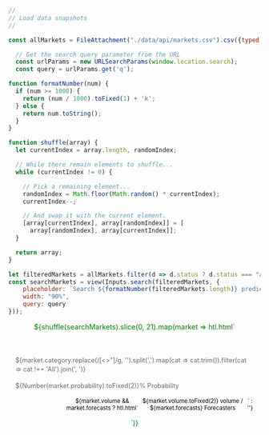 ```js
//
// Load data snapshots
//

const allMarkets = FileAttachment("./data/api/markets.csv").csv({typed: true});
```

```js
  // Get the search query parameter from the URL
  const urlParams = new URLSearchParams(window.location.search);
  const query = urlParams.get('q');
```

<style>
    .search-results {
        text-align: center; /* Center content horizontally */
    }
    .container {
        display: flex;
        justify-content: center;
        align-items: center;
        height: 100vh; /* Adjust the height as needed */
    }

    input {
        font-family: monospace, sans-serif;
        width: 35%; /* Corrected width to 35% */
        height: 44px;
        padding: 10px 20px;
        font-size: 16px;
        border: 1px solid #dfe1e5;
        border-radius: 24px;
        box-shadow: 0 1px 6px rgba(32,33,36,0.28);
        margin-bottom: 20px;
    }

    input:focus {
        outline: none;
        box-shadow: 0 1px 6px rgba(32,33,36,0.28), 0 0 0 2px rgba(26,115,232,0.3);
        border-color: transparent;
    }

    output {
        display: none;
    }

.news-card {
    background-color: #ffffff;
    opacity: 85%;
    border-radius: 8px;
    box-shadow: 0 4px 6px rgba(0, 0, 0, 0.1);
    overflow: hidden;
    max-width: 300px;
    width: 100%;
    margin: 0 auto;
    display: inline-block;
    height: 10em;
    position: relative;
    z-index: 1;
}

.news-card::before {
    content: "";
    position: absolute;
    top: 0;
    left: 0;
    right: 0;
    bottom: 0;
    z-index: -1;
    background-image: 
        radial-gradient(circle, #0003 1px, transparent 1px),
        radial-gradient(circle, #0003 1px, #fff 1px);
    background-size: 10px 10px;
    background-position: 0 0, 5px 5px;
    opacity: 0.2;
}

.news-content {
    margin: 1em;
}
.news-category {
    font-size: 0.8em;
    color: #ffffff;
    text-transform: uppercase;
    margin-bottom: 10px;
}
.news-title {
    font-size: 1.4em;
    margin: 0 0 10px 0;
    color: #ffffff;
    text-align: left;
}
.news-title a {
    color: #ffffff;
}
.news-description {
    font-size: 0.9em;
    color: #666;
    margin-bottom: 15px;
    line-height: 1.4;
    text-align: left;
}
.news-metadata {
    display: flex;
    justify-content: space-between;
    font-size: 0.8em;
    color: #000000;
}
.news-metadata a {
    color: #ffffff;
}
</style>

```js
function formatNumber(num) {
  if (num >= 1000) {
    return (num / 1000).toFixed(1) + 'k';
  } else {
    return num.toString();
  }
}
```

```js
function shuffle(array) {
  let currentIndex = array.length, randomIndex;

  // While there remain elements to shuffle...
  while (currentIndex != 0) {

    // Pick a remaining element...
    randomIndex = Math.floor(Math.random() * currentIndex);
    currentIndex--;

    // And swap it with the current element.
    [array[currentIndex], array[randomIndex]] = [
      array[randomIndex], array[currentIndex]];
  }

  return array;
}

```

```js
let filteredMarkets = allMarkets.filter(d => d.status ? d.status === "active" | d.status === null : true);
const searchMarkets = view(Inputs.search(filteredMarkets, {
    placeholder: `Search ${formatNumber(filteredMarkets.length)} prediction markets`,
    width: "90%",
    query: query
}));
```

<div class="search-results" style="color: green">
  ${shuffle(searchMarkets).slice(0, 21).map(market => htl.html`
    <div class="card">
        <div class="news-content">
            <h2 class="news-title">
                <a href="/explore/market?ticker=${market.adj_ticker}">
                    ${market.question}
                </a>
            </h2>
            <p class="news-description">${market.category.replace(/[<>"]/g, '').split(',').map(cat => cat.trim()).filter(cat => cat !== 'All').join(', ')}</p>
            <p class="news-description">${Number(market.probability).toFixed(2)}% Probability</p>
            <div class="news-metadata">
                <a class="news-author" href="${market.link}" target="_blank" rel="noopener noreferrer">${market.platform}</a>
                ${market.volume && market.forecasts ? htl.html`<span class="news-date">${market.volume.toFixed(2)} volume / ${market.forecasts} Forecasters</span>` : ''}
            </div>
        </div>
    </div>
  `)}
</div>